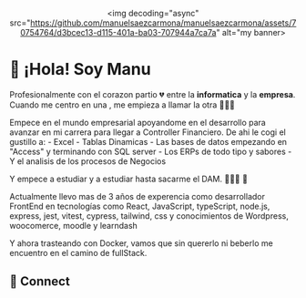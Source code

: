 
<div id="header" align="center">
  
   <img decoding="async" src="https://github.com/manuelsaezcarmona/manuelsaezcarmona/assets/70754764/d3bcec13-d115-401a-ba03-707944a7ca7a" alt="my banner>

</div>

#  👋 ¡Hola! Soy Manu
Profesionalmente con el corazon partio 💔 entre la **informatica** y la **empresa**. Cuando me centro en una , me empieza a llamar la otra 🤦🏻‍♂️

Empece en el mundo empresarial apoyandome en el desarrollo para avanzar en mi carrera para llegar a Controller Financiero. 
De ahi le cogi el gustillo a: - Excel - Tablas Dinamicas - Las bases de datos empezando en  "Access" y terminando con SQL server - Los ERPs de todo tipo y sabores - Y el analisis de los procesos de Negocios 

Y empece a estudiar y a estudiar hasta sacarme el DAM. 👨🏻‍💻 🌟

Actualmente llevo mas de 3 años de experencia como desarrollador FrontEnd en tecnologías como React, JavaScript, typeScript, node.js, express, jest, vitest, cypress, tailwind, css y conocimientos de Wordpress, woocomerce, moodle y learndash

Y ahora trasteando con Docker, vamos que sin quererlo ni beberlo me encuentro en el camino de fullStack.

## 📩 Connect
<!--
**manuelsaezcarmona/manuelsaezcarmona** is a ✨ _special_ ✨ repository because its `README.md` (this file) appears on your GitHub profile.

Here are some ideas to get you started:

- 🔭 I’m currently working on ...
- 🌱 I’m currently learning ...
- 👯 I’m looking to collaborate on ...
- 🤔 I’m looking for help with ...
- 💬 Ask me about ...
- 📫 How to reach me: ...
- 😄 Pronouns: ...
- ⚡ Fun fact: ...
-->
